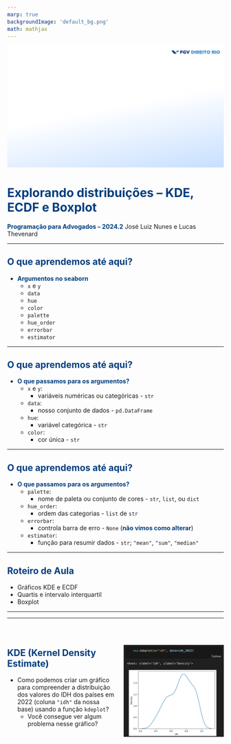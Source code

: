 ```yaml
---
marp: true
backgroundImage: 'default_bg.png'
math: mathjax
---
```

<style>
section {
  background-image: url(default_bg.png);
}
h1, h2, h3, strong {
  color: #003E7E;
}
h3, h4, h5 {
  text-align: center;
}
h4, h5 {
  font-weight: normal;
}
h1 {
  font-size: 200%;
}
h2, h3 {
  font-size: 150%;
}
h4 {
  font-size: 100%;
}
h5 {
  font-size: 75%;
}
header, a {
  color: #058ED0;
}
header {
  font-size: 85%;
}
footer {
  color: black;
  font-size: 60%;
}
blockquote {
  background: #f9f9f9;
  font-style: italic;
  font-family: Verdana;
  font-size: 80%;
  line-height: 170%;
  border-left: 10px solid #ccc;
  margin: 1.5em 20px;
  padding: 1.2em 30px;
  quotes: "\201C""\201D""\2018""\2019";
}
blockquote p {
  display: inline;
}
section::after {
  content: attr(data-marpit-pagination) ' / ' attr(data-marpit-pagination-total);
  color: #003E7E;
  font-size: 60%;
}
table {
  margin-left: auto;
  margin-right: auto;
}
th {
  background-color: #003E7E;
  color: white
}
.columns {
  display: grid;
  grid-template-columns: repeat(2, minmax(0, 1fr));
  gap: 1rem;
}
.columns3 {
  display: grid;
  grid-template-columns: repeat(3, minmax(0, 1fr));
  gap: 1rem;
}
span.under {
  text-decoration: underline;
}
td.game, tr.game {
  background-color: white;
  text-align: center;
}
tr.game.action.player1, td.game.action.player1 {
  background-color: #f8f8f8;
  color: #058ED0;
  font-weight: bold;
}
tr.game.action.player2, td.game.action.player2 {
  background-color: #f8f8f8;
  color: #003E7E;
  font-weight: bold;
}
span.payoff.player1 {
  color: #058ED0;
  font-weight: bold;
}
span.payoff.player2 {
  color: #003E7E;
  font-weight: bold;
}
span.fade {
  color: lightgray!important;
}
td.eliminated {
  color: lightgray!important;
  text-decoration: line-through!important;
}
td.eliminated > span {
  color: lightgray!important;
  text-decoration: line-through!important;
}
td.player1 {
  height: 80px;
  width: 80px;
}
</style>


![bg](section_bg.png)

# Explorando distribuições – KDE, ECDF e Boxplot
**Programação para Advogados – 2024.2**
José Luiz Nunes e Lucas Thevenard

---
<!-- 
paginate: true 
header: Explorando distribuições – KDE, ECDF e Boxplot
footer: jose.luiz@fgv.br | lucas.gomes@fgv.br | 09/09/1986
-->


## O que aprendemos até aqui?

- **Argumentos no seaborn**
  * `x` e `y`
  * `data`
  * `hue`
  * `color`
  * `palette`
  * `hue_order`
  * `errorbar`
  * `estimator`

---

## O que aprendemos até aqui?

- **O que passamos para os argumentos?**
  * `x` e `y`:
    * variáveis numéricas ou categóricas - `str`
  * `data`:
    * nosso conjunto de dados - `pd.DataFrame`
  * `hue`:
    * variável categórica - `str`
  * `color`:
    * cor única - `str`

---

## O que aprendemos até aqui?

- **O que passamos para os argumentos?**
  * `palette`:
    * nome de paleta ou conjunto de cores - `str`, `list`, ou `dict`
  * `hue_order`:
    * ordem das categorias - `list` de `str`
  * `errorbar`:
    * controla barra de erro - `None` (**não vimos como alterar**)
  * `estimator`:
    * função para resumir dados - `str`; `"mean"`, `"sum"`, `"median"`

---

## Roteiro de Aula

- Gráficos KDE e ECDF
- Quartis e intervalo interquartil
- Boxplot

---



---

<div class="columns">
<div style="margin: auto;">

## KDE (Kernel Density Estimate)

- Como podemos criar um gráfico para compreender a distribuição dos valores do IDH dos países em 2022 (coluna `"idh"` da nossa base) usando a função `kdeplot`?
  * Você consegue ver algum problema nesse gráfico?

</div>
<div style="margin: auto;">
<br><br>

![w:700](kde_idh.png)

</div>
</div>